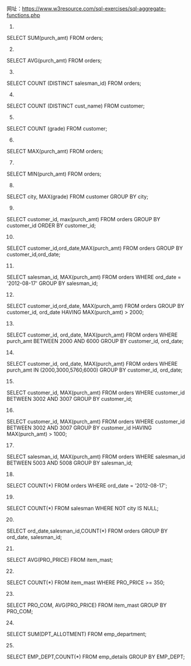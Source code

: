 网址：https://www.w3resource.com/sql-exercises/sql-aggregate-functions.php

1. 
SELECT SUM(purch_amt)
FROM orders;

2.
SELECT AVG(purch_amt)
FROM orders;

3.
SELECT COUNT (DISTINCT salesman_id)
FROM orders;

4.
SELECT COUNT (DISTINCT cust_name)
FROM customer;

5.
SELECT COUNT (grade)
FROM customer;

6.
SELECT MAX(purch_amt)
FROM orders;

7.
SELECT MIN(purch_amt)
FROM orders;

8.
SELECT city, MAX(grade)
FROM customer
GROUP BY city;

9.
SELECT customer_id, max(purch_amt)
FROM orders
GROUP BY customer_id
ORDER BY customer_id;

10.
SELECT customer_id,ord_date,MAX(purch_amt) 
FROM orders 
GROUP BY customer_id,ord_date;

11.
SELECT salesman_id, MAX(purch_amt)
FROM orders
WHERE ord_date = '2012-08-17'
GROUP BY salesman_id;

12.
SELECT customer_id,ord_date, MAX(purch_amt)
FROM orders
GROUP BY customer_id, ord_date
HAVING MAX(purch_amt) > 2000;

13.
SELECT customer_id, ord_date, MAX(purch_amt)
FROM orders
WHERE purch_amt BETWEEN 2000 AND 6000
GROUP BY customer_id, ord_date;

14.
SELECT customer_id, ord_date, MAX(purch_amt)
FROM orders
WHERE purch_amt IN (2000,3000,5760,6000)
GROUP BY customer_id, ord_date;

15.
SELECT customer_id, MAX(purch_amt)
FROM orders
WHERE customer_id BETWEEN 3002 AND 3007
GROUP BY customer_id;

16.
SELECT customer_id, MAX(purch_amt)
FROM orders
WHERE customer_id BETWEEN 3002 AND 3007
GROUP BY customer_id
HAVING MAX(purch_amt) > 1000;

17.
SELECT salesman_id, MAX(purch_amt)
FROM orders
WHERE salesman_id BETWEEN 5003 AND 5008
GROUP BY salesman_id;

18.
SELECT COUNT(*)
FROM orders
WHERE ord_date = '2012-08-17';

19.
SELECT COUNT(*)
FROM salesman
WHERE NOT city IS NULL;

20.
SELECT ord_date,salesman_id,COUNT(*)
FROM orders
GROUP BY ord_date, salesman_id;

21.
SELECT AVG(PRO_PRICE)
FROM item_mast;

22.
SELECT COUNT(*)
FROM item_mast
WHERE PRO_PRICE >= 350;

23.
SELECT PRO_COM, AVG(PRO_PRICE)
FROM item_mast
GROUP BY PRO_COM;

24.
SELECT SUM(DPT_ALLOTMENT)
FROM emp_department;

25.
SELECT EMP_DEPT,COUNT(*)
FROM emp_details
GROUP BY EMP_DEPT;
